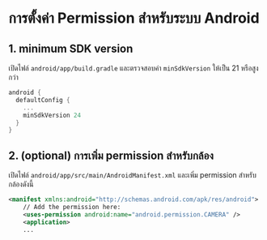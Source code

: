 

# การตั้งค่า Permission สำหรับระบบ Android

## 1. minimum SDK version

เปิดไฟล์ `android/app/build.gradle` และตรวจสอบค่า `minSdkVersion` ให้เป็น 21 หรือสูงกว่า

```gradle
android {
  defaultConfig {
    ...
    minSdkVersion 24
  }
}
```

## 2. (optional) การเพิ่ม permission สำหรับกล้อง

เปิดไฟล์ `android/app/src/main/AndroidManifest.xml` และเพิ่ม permission สำหรับกล้องดังนี้

```xml
<manifest xmlns:android="http://schemas.android.com/apk/res/android">
    // Add the permission here:
    <uses-permission android:name="android.permission.CAMERA" />
    <application>
    ...
```
